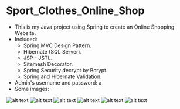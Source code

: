 # Sport_Clothes_Online_Shop
- This is my Java project using Spring to create an Online Shopping Website.
- Included:
  - Spring MVC Design Pattern.
  - Hibernate (SQL Server).
  - JSP - JSTL.
  - Sitemesh Decorator.
  - Spring Security decrypt by Bcrypt.
  - Spring and Hibernate Validation.
- Admin's username and password: a
- Some images:

![alt text](https://github.com/mrbin2903/Sport_Clothes_Online_Shop/blob/main/DEMO_IMAGES/demo%20(1).png)
![alt text](https://github.com/mrbin2903/Sport_Clothes_Online_Shop/blob/main/DEMO_IMAGES/demo%20(2).png)
![alt text](https://github.com/mrbin2903/Sport_Clothes_Online_Shop/blob/main/DEMO_IMAGES/demo%20(3).png)
![alt text](https://github.com/mrbin2903/Sport_Clothes_Online_Shop/blob/main/DEMO_IMAGES/demo%20(4).png)
![alt text](https://github.com/mrbin2903/Sport_Clothes_Online_Shop/blob/main/DEMO_IMAGES/demo%20(5).png)
![alt text](https://github.com/mrbin2903/Sport_Clothes_Online_Shop/blob/main/DEMO_IMAGES/demo%20(6).png)



